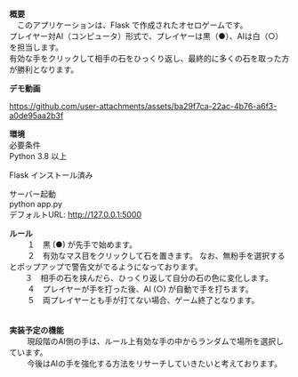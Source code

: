 **概要** <br>　このアプリケーションは、Flask で作成されたオセロゲームです。 <br>
プレイヤー対AI（コンピュータ）形式で、プレイヤーは黒（●）、AIは白（○）を担当します。 <br>
有効な手をクリックして相手の石をひっくり返し、最終的に多くの石を取った方が勝利となります。 <br>

**デモ動画** <br>

https://github.com/user-attachments/assets/ba29f7ca-22ac-4b76-a6f3-a0de95aa2b3f

**環境** <br>
必要条件 <br>
Python 3.8 以上 <br>

Flask インストール済み <br>

 サーバー起動 <br>
python app.py <br>
デフォルトURL: http://127.0.0.1:5000 <br>

**ルール** <br>　　
１　黒 (●) が先手で始めます。 <br>　　
２　有効なマス目をクリックして石を置きます。 なお、無粉手を選択するとポップアップで警告文がでるようになっております。 <br>
　　３　相手の石を挟んだら、ひっくり返して自分の石の色に変化します。 <br>　　
４　プレイヤーが手を打った後、AI (○) が自動で手を打ちます。 <br>　　
５　両プレイヤーとも手が打てない場合、ゲーム終了となります。 <br>　　

**実装予定の機能** <br>　　
現段階のAI側の手は、ルール上有効な手の中からランダムで場所を選択しています。 <br>　　
今後はAIの手を強化する方法をリサーチしていきたいと考えております。 <br>　　




